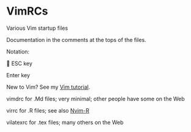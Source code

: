 # VimRCs
Various Vim startup files

Documentation in the comments at the tops of the files.

Notation:

     ESC key
     Enter key

New to Vim?  See my [Vim tutorial](http://heather.cs.ucdavis.edu/~matloff/vim.html).

vimdrc  for .Md files; very minimal; other people have some on the Web

virrc  for .R files; see also [Nvim-R](https://www.vim.org/scripts/script.php?script_id=2628)

vilatexrc  for .tex files; many others on the Web



